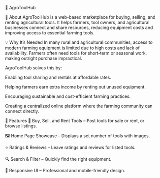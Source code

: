 🌾 AgroToolHub




📖 About
AgroToolHub is a web-based marketplace for buying, selling, and renting agricultural tools.
It helps farmers, tool owners, and agricultural businesses connect and share resources, reducing equipment costs and improving access to essential farming tools.

💡 Why It’s Needed
In many rural and agricultural communities, access to modern farming equipment is limited due to high costs and lack of availability.
Farmers often need tools for short-term or seasonal work, making outright purchase impractical.

AgroToolHub solves this by:

Enabling tool sharing and rentals at affordable rates.

Helping farmers earn extra income by renting out unused equipment.

Encouraging sustainable and cost-efficient farming practices.

Creating a centralized online platform where the farming community can connect directly.

🚀 Features
🛒 Buy, Sell, and Rent Tools – Post tools for sale or rent, or browse listings.

🖼 Home Page Showcase – Displays a set number of tools with images.

⭐ Ratings & Reviews – Leave ratings and reviews for listed tools.

🔍 Search & Filter – Quickly find the right equipment.

📱 Responsive UI – Professional and mobile-friendly design.

